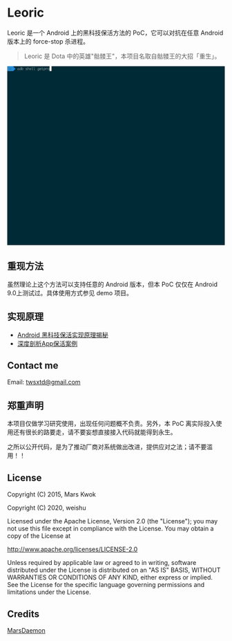 # Leoric

Leoric 是一个 Android 上的黑科技保活方法的 PoC，它可以对抗在任意 Android 版本上的 force-stop 杀进程。

> Leoric 是 Dota 中的英雄"骷髅王"，本项目名取自骷髅王的大招「重生」。

![Leoric](longlive.gif)

## 重现方法

虽然理论上这个方法可以支持任意的 Android 版本，但本 PoC 仅仅在 Android 9.0上测试过。具体使用方式参见 demo 项目。

## 实现原理

- [Android 黑科技保活实现原理揭秘](http://weishu.me/2020/01/16/a-keep-alive-method-on-android/)
- [深度剖析App保活案例](http://gityuan.com/2018/02/24/process-keep-forever/)


## Contact me
Email: twsxtd@gmail.com

## 郑重声明

本项目仅做学习研究使用，出现任何问题概不负责。另外，本 PoC 离实际投入使用还有很长的路要走，请不要妄想直接接入代码就能得到永生。

之所以公开代码，是为了推动厂商对系统做出改进，提供应对之法；请不要滥用！！

## License

Copyright (C) 2015, Mars Kwok

Copyright (C) 2020, weishu

Licensed under the Apache License, Version 2.0 (the "License");
you may not use this file except in compliance with the License.
You may obtain a copy of the License at

   http://www.apache.org/licenses/LICENSE-2.0

Unless required by applicable law or agreed to in writing, software
distributed under the License is distributed on an "AS IS" BASIS,
WITHOUT WARRANTIES OR CONDITIONS OF ANY KIND, either express or implied.
See the License for the specific language governing permissions and
limitations under the License.

## Credits

[MarsDaemon](https://github.com/Marswin/MarsDaemon)
